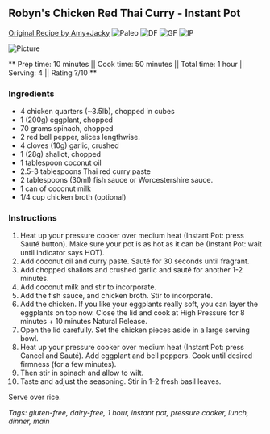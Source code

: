 ## Robyn's Chicken Red Thai Curry - Instant Pot

[Original Recipe by Amy+Jacky](https://www.pressurecookrecipes.com/easyrecipe-print/10651-0/)
![Paleo](https://img.shields.io/badge/-Paleo-blueviolet.svg)
![DF](https://img.shields.io/badge/-Dairy--free-blue.svg)
![GF](https://img.shields.io/badge/-Gluten--free-yellow.svg)
![IP](https://img.shields.io/badge/-Instant%20pot-ff69b4.svg)

![Picture](../img/)

** Prep time: 10 minutes || Cook time: 50 minutes || Total time: 1 hour || Serving: 4 || Rating ?/10 **

### Ingredients

- 4 chicken quarters (~3.5lb), chopped in cubes
- 1 (200g) eggplant, chopped
- 70 grams spinach, chopped
- 2 red bell pepper, slices lengthwise.
- 4 cloves (10g) garlic, crushed
- 1 (28g) shallot, chopped
- 1 tablespoon coconut oil
- 2.5-3 tablespoons Thai red curry paste
- 2 tablespoons (30ml) fish sauce or Worcestershire sauce.
- 1 can of coconut milk
- 1/4 cup chicken broth (optional)

### Instructions

1. Heat up your pressure cooker over medium heat (Instant Pot: press Sauté button). Make sure your pot is as hot as it can be (Instant Pot: wait until indicator says HOT).
2. Add coconut oil and curry paste. Sauté for 30 seconds until fragrant. 
3. Add chopped shallots and crushed garlic and sauté for another 1-2 minutes.
4. Add coconut milk and stir to incorporate. 
5. Add the fish sauce, and chicken broth. Stir to incorporate.
6. Add the chicken. If you like your eggplants really soft, you can layer the eggplants on top now. Close the lid and cook at High Pressure for 8 minutes + 10 minutes Natural Release. 
7. Open the lid carefully. Set the chicken pieces aside in a large serving bowl. 
8. Heat up your pressure cooker over medium heat (Instant Pot: press Cancel and Sauté). Add eggplant and bell peppers. Cook until desired firmness (for a few minutes). 
9. Then stir in spinach and allow to wilt.
10. Taste and adjust the seasoning. Stir in 1-2 fresh basil leaves.

Serve over rice.

_Tags: gluten-free, dairy-free, 1 hour, instant pot, pressure cooker, lunch, dinner, main_